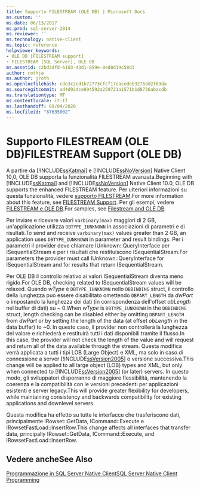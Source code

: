 ```yaml
---
title: Supporto FILESTREAM (OLE DB) | Microsoft Docs
ms.custom: ''
ms.date: 06/13/2017
ms.prod: sql-server-2014
ms.reviewer: ''
ms.technology: native-client
ms.topic: reference
helpviewer_keywords:
- OLE DB [FILESTREAM support]
- FILESTREAM [SQL Server], OLE DB
ms.assetid: c2bd3dfd-6103-43d1-859e-8ed8d19c58d3
author: rothja
ms.author: jroth
ms.openlocfilehash: cde3c2cd1b72773cfcf17eacedeb3276dd2f63da
ms.sourcegitcommit: ad4d92dce894592a259721a1571b1d8736abacdb
ms.translationtype: MT
ms.contentlocale: it-IT
ms.lasthandoff: 08/04/2020
ms.locfileid: "87635002"
---
```

# <a name="filestream-support-ole-db"></a><span data-ttu-id="89a89-102">Supporto FILESTREAM (OLE DB)</span><span class="sxs-lookup"><span data-stu-id="89a89-102">FILESTREAM Support (OLE DB)</span></span>
  <span data-ttu-id="89a89-103">A partire da [!INCLUDE[ssKatmai](../../../includes/sskatmai-md.md)] e [!INCLUDE[ssNoVersion](../../../includes/ssnoversion-md.md)] Native Client 10,0, OLE DB supporta la funzionalità FILESTREAM avanzata.</span><span class="sxs-lookup"><span data-stu-id="89a89-103">Beginning with [!INCLUDE[ssKatmai](../../../includes/sskatmai-md.md)] and [!INCLUDE[ssNoVersion](../../../includes/ssnoversion-md.md)] Native Client 10.0, OLE DB supports the enhanced FILESTREAM feature.</span></span> <span data-ttu-id="89a89-104">Per ulteriori informazioni su questa funzionalità, vedere [supporto FILESTREAM](../features/filestream-support.md).</span><span class="sxs-lookup"><span data-stu-id="89a89-104">For more information about this feature, see [FILESTREAM Support](../features/filestream-support.md).</span></span> <span data-ttu-id="89a89-105">Per gli esempi, vedere [FILESTREAM e OLE DB](../../native-client-ole-db-how-to/filestream/filestream-and-ole-db.md).</span><span class="sxs-lookup"><span data-stu-id="89a89-105">For samples, see [Filestream and OLE DB](../../native-client-ole-db-how-to/filestream/filestream-and-ole-db.md).</span></span>  
  
 <span data-ttu-id="89a89-106">Per inviare e ricevere valori `varbinary(max)` maggiori di 2 GB, un'applicazione utilizza `DBTYPE_IUNKNOWN` in associazioni di parametri e di risultati.</span><span class="sxs-lookup"><span data-stu-id="89a89-106">To send and receive `varbinary(max)` values greater than 2 GB, an application uses `DBTYPE_IUNKNOWN` in parameter and result bindings.</span></span> <span data-ttu-id="89a89-107">Per i parametri il provider deve chiamare IUnknown::QueryInterface per ISequentialStream e per i risultati che restituiscono ISequentialStream.</span><span class="sxs-lookup"><span data-stu-id="89a89-107">For parameters the provider must call IUnknown::QueryInterface for ISequentialStream and for results that return ISequentialStream.</span></span>  
  
 <span data-ttu-id="89a89-108">Per OLE DB il controllo relativo ai valori ISequentialStream diventa meno rigido.</span><span class="sxs-lookup"><span data-stu-id="89a89-108">For OLE DB, checking related to ISequentialStream values will be relaxed.</span></span> <span data-ttu-id="89a89-109">Quando *wType* è `DBTYPE_IUNKNOWN` nello `DBBINDING` struct, il controllo della lunghezza può essere disabilitato omettendo `DBPART_LENGTH` da *dwPart* o impostando la lunghezza dei dati (in corrispondenza dell'offset *obLength* nel buffer di dati) su ~ 0.</span><span class="sxs-lookup"><span data-stu-id="89a89-109">When *wType* is `DBTYPE_IUNKNOWN` in the `DBBINDING` struct, length checking can be disabled either by omitting `DBPART_LENGTH` from *dwPart* or by setting the length of the data (at offset *obLength* in the data buffer) to ~0.</span></span> <span data-ttu-id="89a89-110">In questo caso, il provider non controllerà la lunghezza del valore e richiederà e restituirà tutti i dati disponibili tramite il flusso.</span><span class="sxs-lookup"><span data-stu-id="89a89-110">In this case, the provider will not check the length of the value and will request and return all of the data available through the stream.</span></span> <span data-ttu-id="89a89-111">Questa modifica verrà applicata a tutti i tipi LOB (Large Object) e XML, ma solo in caso di connessione a server [!INCLUDE[ssVersion2005](../../../includes/ssversion2005-md.md)] o versione successiva.</span><span class="sxs-lookup"><span data-stu-id="89a89-111">This change will be applied to all large object (LOB) types and XML, but only when connected to [!INCLUDE[ssVersion2005](../../../includes/ssversion2005-md.md)] (or later) servers.</span></span> <span data-ttu-id="89a89-112">In questo modo, gli sviluppatori disporranno di maggiore flessibilità, mantenendo la coerenza e la compatibilità con le versioni precedenti per applicazioni esistenti e server legacy.</span><span class="sxs-lookup"><span data-stu-id="89a89-112">This will provide greater flexibility for developers, while maintaining consistency and backwards compatibility for existing applications and downlevel servers.</span></span>  
  
 <span data-ttu-id="89a89-113">Questa modifica ha effetto su tutte le interfacce che trasferiscono dati, principalmente IRowset::GetData, ICommand::Execute e IRowsetFastLoad::InsertRow.</span><span class="sxs-lookup"><span data-stu-id="89a89-113">This change affects all interfaces that transfer data, principally IRowset::GetData, ICommand::Execute, and IRowsetFastLoad::InsertRow.</span></span>  
  
## <a name="see-also"></a><span data-ttu-id="89a89-114">Vedere anche</span><span class="sxs-lookup"><span data-stu-id="89a89-114">See Also</span></span>  
 [<span data-ttu-id="89a89-115">Programmazione in SQL Server Native Client</span><span class="sxs-lookup"><span data-stu-id="89a89-115">SQL Server Native Client Programming</span></span>](../sql-server-native-client-programming.md)  
  
  
